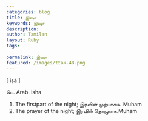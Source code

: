 ```yaml
---
categories: blog
title: இஷா
keywords: இஷா
description: 
author: Tamilan
layout: Ruby
tags: 
 
permalink: இஷா
featured: /images/ttak-48.png
---
```

  
[ iṣā ]  
  
பெ. Arab. isha  
1. The firstpart of the night; இரவின் முற்பாகம். Muham  
2. The prayer of the night; இரவில் தொழுகை.Muham